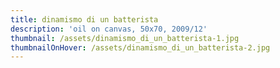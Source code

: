 ```yaml
---
title: dinamismo di un batterista
description: 'oil on canvas, 50x70, 2009/12'
thumbnail: /assets/dinamismo_di_un_batterista-1.jpg
thumbnailOnHover: /assets/dinamismo_di_un_batterista-2.jpg
---
```


